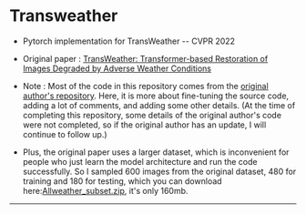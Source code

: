# Transweather
- Pytorch implementation for TransWeather -- CVPR 2022

- Original paper : [TransWeather: Transformer-based Restoration of Images Degraded by Adverse Weather Conditions](https://arxiv.org/abs/2111.14813)

- Note : Most of the code in this repository comes from the [original author's repository](https://github.com/jeya-maria-jose/TransWeather). Here, it is more about fine-tuning the source code, adding a lot of comments, and adding some other details. (At the time of completing this repository, some details of the original author's code were not completed, so if the original author has an update, I will continue to follow up.)

- Plus, the original paper uses a larger dataset, which is inconvenient for people who just learn the model architecture and run the code successfully. So I sampled 600 images from the original dataset, 480 for training and 180 for testing, which you can download here:[Allweather_subset.zip](https://drive.google.com/file/d/1v1z7NRyF9wD6wAlZBbphBZgTuIs8zOas/view?usp=sharing), it's only 160mb.
---

